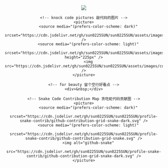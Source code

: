<div align="center">
	<!-- dynamic typing effect 动态打字效果 -->
	<div>
		<a href="https://blog.sunguoqi.com/">
			<img
				src="https://readme-typing-svg.demolab.com?font=Fira+Code&pause=1000&width=435&lines=console.log(%22Hello%2C%20World%22);Hello%2C%20TC!&center=true&size=27" />
		</a>
	</div>

	<!-- knock code pictures 敲代码的图片 -->
	<picture>
		<source media="(prefers-color-scheme: dark)"
			srcset="https://cdn.jsdelivr.net/gh/sun0225SUN/sun0225SUN/assets/images/coding.gif" />
		<source media="(prefers-color-scheme: light)"
			srcset="https://cdn.jsdelivr.net/gh/sun0225SUN/sun0225SUN/assets/images/developer.svg" height="225px" />
		<img src="https://cdn.jsdelivr.net/gh/sun0225SUN/sun0225SUN/assets/images/coding.gif" />
	</picture>

	<!-- for beauty 留个空行好看点 -->
	<div>&nbsp;</div>

	<!-- Snake Code Contribution Map 贪吃蛇代码贡献图 -->
	<picture>
		<source media="(prefers-color-scheme: dark)"
			srcset="https://cdn.jsdelivr.net/gh/sun0225SUN/sun0225SUN/profile-snake-contrib/github-contribution-grid-snake-dark.svg" />
		<source media="(prefers-color-scheme: light)"
			srcset="https://cdn.jsdelivr.net/gh/sun0225SUN/sun0225SUN/profile-snake-contrib/github-contribution-grid-snake.svg" />
		<img alt="github-snake"
			src="https://cdn.jsdelivr.net/gh/sun0225SUN/sun0225SUN/profile-snake-contrib/github-contribution-grid-snake-dark.svg" />
	</picture>

</div>
